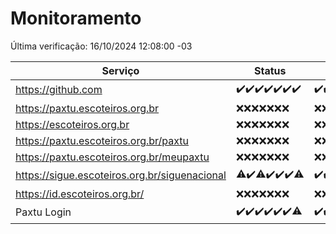 # Monitoramento

Última verificação: 16/10/2024 12:08:00 -03

|Serviço|Status|Últimas 24h|
|---|---|---|
|https://github.com|<span title="2024-10-09: OK=23">✔️</span><span title="2024-10-10: OK=23">✔️</span><span title="2024-10-11: OK=23">✔️</span><span title="2024-10-12: OK=23">✔️</span><span title="2024-10-13: OK=23">✔️</span><span title="2024-10-14: OK=23">✔️</span><span title="2024-10-15: OK=14">✔️</span>|<span title="15/10/2024 12:08:00 -03 : 200">✔️</span><span title="15/10/2024 13:09:00 -03 : 200">✔️</span><span title="15/10/2024 14:07:00 -03 : 200">✔️</span><span title="15/10/2024 15:10:00 -03 : 200">✔️</span><span title="15/10/2024 16:07:00 -03 : 200">✔️</span><span title="15/10/2024 17:09:00 -03 : 200">✔️</span><span title="15/10/2024 18:07:00 -03 : 200">✔️</span><span title="15/10/2024 19:07:00 -03 : 200">✔️</span><span title="15/10/2024 20:07:00 -03 : 200">✔️</span><span title="15/10/2024 21:40:00 -03 : 200">✔️</span><span title="15/10/2024 23:13:00 -03 : 200">✔️</span><span title="16/10/2024 00:17:00 -03 : 200">✔️</span><span title="16/10/2024 01:10:00 -03 : 200">✔️</span><span title="16/10/2024 02:09:00 -03 : 200">✔️</span><span title="16/10/2024 03:12:00 -03 : 200">✔️</span><span title="16/10/2024 04:08:00 -03 : 200">✔️</span><span title="16/10/2024 05:11:00 -03 : 200">✔️</span><span title="16/10/2024 06:09:00 -03 : 200">✔️</span><span title="16/10/2024 07:08:00 -03 : 200">✔️</span><span title="16/10/2024 08:07:00 -03 : 200">✔️</span><span title="16/10/2024 09:15:00 -03 : 200">✔️</span><span title="16/10/2024 10:17:00 -03 : 200">✔️</span><span title="16/10/2024 11:07:00 -03 : 200">✔️</span><span title="16/10/2024 12:08:00 -03 : 200">✔️</span>|
|https://paxtu.escoteiros.org.br|<span title="2024-10-09: Falhas=23">❌</span><span title="2024-10-10: Falhas=23">❌</span><span title="2024-10-11: Falhas=23">❌</span><span title="2024-10-12: Falhas=23">❌</span><span title="2024-10-13: Falhas=23">❌</span><span title="2024-10-14: Falhas=23">❌</span><span title="2024-10-15: Falhas=14">❌</span>|<span title="15/10/2024 12:08:00 -03 : 403">❌</span><span title="15/10/2024 13:09:00 -03 : 403">❌</span><span title="15/10/2024 14:07:00 -03 : 403">❌</span><span title="15/10/2024 15:10:00 -03 : 403">❌</span><span title="15/10/2024 16:07:00 -03 : 403">❌</span><span title="15/10/2024 17:09:00 -03 : 403">❌</span><span title="15/10/2024 18:07:00 -03 : 403">❌</span><span title="15/10/2024 19:07:00 -03 : 403">❌</span><span title="15/10/2024 20:07:00 -03 : 403">❌</span><span title="15/10/2024 21:40:00 -03 : 403">❌</span><span title="15/10/2024 23:13:00 -03 : 403">❌</span><span title="16/10/2024 00:17:00 -03 : 403">❌</span><span title="16/10/2024 01:10:00 -03 : 403">❌</span><span title="16/10/2024 02:09:00 -03 : 403">❌</span><span title="16/10/2024 03:12:00 -03 : 403">❌</span><span title="16/10/2024 04:08:00 -03 : 403">❌</span><span title="16/10/2024 05:11:00 -03 : 403">❌</span><span title="16/10/2024 06:09:00 -03 : 403">❌</span><span title="16/10/2024 07:08:00 -03 : 403">❌</span><span title="16/10/2024 08:07:00 -03 : 403">❌</span><span title="16/10/2024 09:15:00 -03 : 403">❌</span><span title="16/10/2024 10:17:00 -03 : 403">❌</span><span title="16/10/2024 11:07:00 -03 : 403">❌</span><span title="16/10/2024 12:08:00 -03 : 403">❌</span>|
|https://escoteiros.org.br|<span title="2024-10-09: Falhas=23">❌</span><span title="2024-10-10: Falhas=23">❌</span><span title="2024-10-11: Falhas=23">❌</span><span title="2024-10-12: Falhas=23">❌</span><span title="2024-10-13: Falhas=23">❌</span><span title="2024-10-14: Falhas=23">❌</span><span title="2024-10-15: Falhas=14">❌</span>|<span title="15/10/2024 12:08:00 -03 : 403">❌</span><span title="15/10/2024 13:09:00 -03 : 403">❌</span><span title="15/10/2024 14:07:00 -03 : 403">❌</span><span title="15/10/2024 15:10:00 -03 : 403">❌</span><span title="15/10/2024 16:07:00 -03 : 403">❌</span><span title="15/10/2024 17:09:00 -03 : 403">❌</span><span title="15/10/2024 18:07:00 -03 : 403">❌</span><span title="15/10/2024 19:07:00 -03 : 403">❌</span><span title="15/10/2024 20:07:00 -03 : 403">❌</span><span title="15/10/2024 21:40:00 -03 : 403">❌</span><span title="15/10/2024 23:13:00 -03 : 403">❌</span><span title="16/10/2024 00:17:00 -03 : 403">❌</span><span title="16/10/2024 01:10:00 -03 : 403">❌</span><span title="16/10/2024 02:09:00 -03 : 403">❌</span><span title="16/10/2024 03:12:00 -03 : 403">❌</span><span title="16/10/2024 04:08:00 -03 : 403">❌</span><span title="16/10/2024 05:11:00 -03 : 403">❌</span><span title="16/10/2024 06:09:00 -03 : 403">❌</span><span title="16/10/2024 07:08:00 -03 : 403">❌</span><span title="16/10/2024 08:07:00 -03 : 403">❌</span><span title="16/10/2024 09:15:00 -03 : 403">❌</span><span title="16/10/2024 10:17:00 -03 : 403">❌</span><span title="16/10/2024 11:07:00 -03 : 403">❌</span><span title="16/10/2024 12:08:00 -03 : 403">❌</span>|
|https://paxtu.escoteiros.org.br/paxtu|<span title="2024-10-09: Falhas=23">❌</span><span title="2024-10-10: Falhas=23">❌</span><span title="2024-10-11: Falhas=23">❌</span><span title="2024-10-12: Falhas=23">❌</span><span title="2024-10-13: Falhas=23">❌</span><span title="2024-10-14: Falhas=23">❌</span><span title="2024-10-15: Falhas=14">❌</span>|<span title="15/10/2024 12:08:00 -03 : 403">❌</span><span title="15/10/2024 13:09:00 -03 : 403">❌</span><span title="15/10/2024 14:07:00 -03 : 403">❌</span><span title="15/10/2024 15:10:00 -03 : 403">❌</span><span title="15/10/2024 16:07:00 -03 : 403">❌</span><span title="15/10/2024 17:09:00 -03 : 403">❌</span><span title="15/10/2024 18:07:00 -03 : 403">❌</span><span title="15/10/2024 19:07:00 -03 : 403">❌</span><span title="15/10/2024 20:07:00 -03 : 403">❌</span><span title="15/10/2024 21:40:00 -03 : 403">❌</span><span title="15/10/2024 23:13:00 -03 : 403">❌</span><span title="16/10/2024 00:17:00 -03 : 403">❌</span><span title="16/10/2024 01:10:00 -03 : 403">❌</span><span title="16/10/2024 02:09:00 -03 : 403">❌</span><span title="16/10/2024 03:12:00 -03 : 403">❌</span><span title="16/10/2024 04:09:00 -03 : 403">❌</span><span title="16/10/2024 05:11:00 -03 : 403">❌</span><span title="16/10/2024 06:09:00 -03 : 403">❌</span><span title="16/10/2024 07:08:00 -03 : 403">❌</span><span title="16/10/2024 08:07:00 -03 : 403">❌</span><span title="16/10/2024 09:15:00 -03 : 403">❌</span><span title="16/10/2024 10:17:00 -03 : 403">❌</span><span title="16/10/2024 11:07:00 -03 : 403">❌</span><span title="16/10/2024 12:08:00 -03 : 403">❌</span>|
|https://paxtu.escoteiros.org.br/meupaxtu|<span title="2024-10-09: Falhas=23">❌</span><span title="2024-10-10: Falhas=23">❌</span><span title="2024-10-11: Falhas=23">❌</span><span title="2024-10-12: Falhas=23">❌</span><span title="2024-10-13: Falhas=23">❌</span><span title="2024-10-14: Falhas=23">❌</span><span title="2024-10-15: Falhas=14">❌</span>|<span title="15/10/2024 12:08:00 -03 : 403">❌</span><span title="15/10/2024 13:09:00 -03 : 403">❌</span><span title="15/10/2024 14:07:00 -03 : 403">❌</span><span title="15/10/2024 15:10:00 -03 : 403">❌</span><span title="15/10/2024 16:07:00 -03 : 403">❌</span><span title="15/10/2024 17:09:00 -03 : 403">❌</span><span title="15/10/2024 18:07:00 -03 : 403">❌</span><span title="15/10/2024 19:07:00 -03 : 403">❌</span><span title="15/10/2024 20:07:00 -03 : 403">❌</span><span title="15/10/2024 21:40:00 -03 : 403">❌</span><span title="15/10/2024 23:13:00 -03 : 403">❌</span><span title="16/10/2024 00:17:00 -03 : 403">❌</span><span title="16/10/2024 01:10:00 -03 : 403">❌</span><span title="16/10/2024 02:09:00 -03 : 403">❌</span><span title="16/10/2024 03:12:00 -03 : 403">❌</span><span title="16/10/2024 04:09:00 -03 : 403">❌</span><span title="16/10/2024 05:11:00 -03 : 403">❌</span><span title="16/10/2024 06:09:00 -03 : 403">❌</span><span title="16/10/2024 07:08:00 -03 : 403">❌</span><span title="16/10/2024 08:07:00 -03 : 403">❌</span><span title="16/10/2024 09:15:00 -03 : 403">❌</span><span title="16/10/2024 10:17:00 -03 : 403">❌</span><span title="16/10/2024 11:07:00 -03 : 403">❌</span><span title="16/10/2024 12:08:00 -03 : 403">❌</span>|
|https://sigue.escoteiros.org.br/siguenacional|<span title="2024-10-09: OK=22, Falhas=1">⚠️</span><span title="2024-10-10: OK=23">✔️</span><span title="2024-10-11: OK=22, Falhas=1">⚠️</span><span title="2024-10-12: OK=23">✔️</span><span title="2024-10-13: OK=23">✔️</span><span title="2024-10-14: OK=23">✔️</span><span title="2024-10-15: OK=12, Falhas=2">⚠️</span>|<span title="15/10/2024 12:08:00 -03 : 200">✔️</span><span title="15/10/2024 13:09:00 -03 : 200">✔️</span><span title="15/10/2024 14:07:00 -03 : 200">✔️</span><span title="15/10/2024 15:10:00 -03 : 200">✔️</span><span title="15/10/2024 16:07:00 -03 : 200">✔️</span><span title="15/10/2024 17:09:00 -03 : 200">✔️</span><span title="15/10/2024 18:07:00 -03 : 200">✔️</span><span title="15/10/2024 19:07:00 -03 : 200">✔️</span><span title="15/10/2024 20:07:00 -03 : 200">✔️</span><span title="15/10/2024 21:40:00 -03 : 200">✔️</span><span title="15/10/2024 23:13:00 -03 : 200">✔️</span><span title="16/10/2024 00:17:00 -03 : 200">✔️</span><span title="16/10/2024 01:10:00 -03 : 200">✔️</span><span title="16/10/2024 02:09:00 -03 : 200">✔️</span><span title="16/10/2024 03:12:00 -03 : 200">✔️</span><span title="16/10/2024 04:09:00 -03 : 200">✔️</span><span title="16/10/2024 05:11:00 -03 : 200">✔️</span><span title="16/10/2024 06:09:00 -03 : 200">✔️</span><span title="16/10/2024 07:08:00 -03 : 200">✔️</span><span title="16/10/2024 08:07:00 -03 : 200">✔️</span><span title="16/10/2024 09:15:00 -03 : 200">✔️</span><span title="16/10/2024 10:17:00 -03 : 200">✔️</span><span title="16/10/2024 11:07:00 -03 : 200">✔️</span><span title="16/10/2024 12:08:00 -03 : 200">✔️</span>|
|https://id.escoteiros.org.br/|<span title="2024-10-09: Falhas=23">❌</span><span title="2024-10-10: Falhas=23">❌</span><span title="2024-10-11: Falhas=23">❌</span><span title="2024-10-12: Falhas=23">❌</span><span title="2024-10-13: Falhas=23">❌</span><span title="2024-10-14: Falhas=23">❌</span><span title="2024-10-15: Falhas=14">❌</span>|<span title="15/10/2024 12:08:00 -03 : 403">❌</span><span title="15/10/2024 13:09:00 -03 : 403">❌</span><span title="15/10/2024 14:07:00 -03 : 403">❌</span><span title="15/10/2024 15:10:00 -03 : 403">❌</span><span title="15/10/2024 16:07:00 -03 : 403">❌</span><span title="15/10/2024 17:09:00 -03 : 403">❌</span><span title="15/10/2024 18:07:00 -03 : 403">❌</span><span title="15/10/2024 19:07:00 -03 : 403">❌</span><span title="15/10/2024 20:07:00 -03 : 403">❌</span><span title="15/10/2024 21:40:00 -03 : 403">❌</span><span title="15/10/2024 23:13:00 -03 : 403">❌</span><span title="16/10/2024 00:17:00 -03 : 403">❌</span><span title="16/10/2024 01:10:00 -03 : 403">❌</span><span title="16/10/2024 02:09:00 -03 : 403">❌</span><span title="16/10/2024 03:12:00 -03 : 403">❌</span><span title="16/10/2024 04:09:00 -03 : 403">❌</span><span title="16/10/2024 05:11:00 -03 : 403">❌</span><span title="16/10/2024 06:09:00 -03 : 403">❌</span><span title="16/10/2024 07:08:00 -03 : 403">❌</span><span title="16/10/2024 08:07:00 -03 : 403">❌</span><span title="16/10/2024 09:15:00 -03 : 403">❌</span><span title="16/10/2024 10:17:00 -03 : 403">❌</span><span title="16/10/2024 11:07:00 -03 : 403">❌</span><span title="16/10/2024 12:08:00 -03 : 403">❌</span>|
|Paxtu Login|<span title="2024-10-09: OK=23">✔️</span><span title="2024-10-10: OK=23">✔️</span><span title="2024-10-11: OK=23">✔️</span><span title="2024-10-12: OK=23">✔️</span><span title="2024-10-13: OK=23">✔️</span><span title="2024-10-14: OK=23">✔️</span><span title="2024-10-15: OK=13, Falhas=1">⚠️</span>|<span title="15/10/2024 12:08:00 -03 : 200">✔️</span><span title="15/10/2024 13:09:00 -03 : 200">✔️</span><span title="15/10/2024 14:07:00 -03 : 200">✔️</span><span title="15/10/2024 15:10:00 -03 : 200">✔️</span><span title="15/10/2024 16:07:00 -03 : 200">✔️</span><span title="15/10/2024 17:09:00 -03 : 200">✔️</span><span title="15/10/2024 18:07:00 -03 : 200">✔️</span><span title="15/10/2024 19:07:00 -03 : 200">✔️</span><span title="15/10/2024 20:07:00 -03 : 200">✔️</span><span title="15/10/2024 21:40:00 -03 : 200">✔️</span><span title="15/10/2024 23:13:00 -03 : 200">✔️</span><span title="16/10/2024 00:17:00 -03 : 200">✔️</span><span title="16/10/2024 01:10:00 -03 : 200">✔️</span><span title="16/10/2024 02:09:00 -03 : 200">✔️</span><span title="16/10/2024 03:12:00 -03 : 200">✔️</span><span title="16/10/2024 04:09:00 -03 : 200">✔️</span><span title="16/10/2024 05:11:00 -03 : 200">✔️</span><span title="16/10/2024 06:09:00 -03 : 200">✔️</span><span title="16/10/2024 07:08:00 -03 : 200">✔️</span><span title="16/10/2024 08:07:00 -03 : 200">✔️</span><span title="16/10/2024 09:15:00 -03 : 200">✔️</span><span title="16/10/2024 10:17:00 -03 : 200">✔️</span><span title="16/10/2024 11:07:00 -03 : 200">✔️</span><span title="16/10/2024 12:08:00 -03 : 200">✔️</span>|
